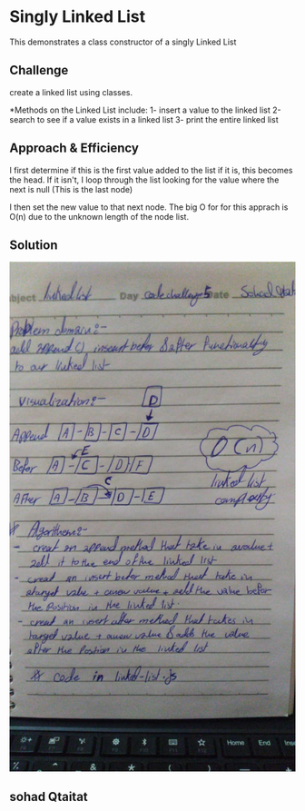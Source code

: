 # Singly Linked List
This demonstrates a class constructor of a singly Linked List

## Challenge
 create a linked list using classes.

*Methods on the Linked List include: 
1- insert a value to the linked list
2-search to see if a value exists in a linked list
3- print the entire linked list

## Approach & Efficiency

I first determine if this is the first value added to the list if it is, this becomes the head.
 If it isn't, I loop through the list looking for the value where the next is null (This is the last node)
 
  I then set the new value to that next node. The big O for for this apprach is O(n) due to the unknown length of the node list.


## Solution
![](code-challend5.jpg)

## sohad Qtaitat